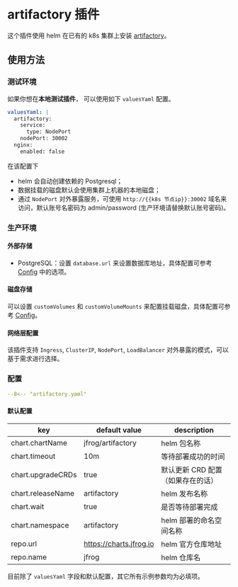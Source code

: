 # artifactory 插件

这个插件使用 helm 在已有的 k8s 集群上安装 [artifactory](https://jfrog.com/artifactory/)。

## 使用方法

### 测试环境

如果你想在**本地测试插件**， 可以使用如下 `valuesYaml` 配置。

```yaml
valuesYaml: |
  artifactory:
    service:
      type: NodePort
    nodePort: 30002
  nginx:
    enabled: false
```

在该配置下

- helm 会自动创建依赖的 Postgresql；
- 数据挂载的磁盘默认会使用集群上机器的本地磁盘；
- 通过 `NodePort` 对外暴露服务，可使用 `http://{{k8s 节点ip}}:30002` 域名来访问，默认账号名密码为 admin/password (生产环境请替换默认账号密码)。

### 生产环境

#### 外部存储

- PostgreSQL：设置  `database.url` 来设置数据库地址，具体配置可参考 [Config](https://www.jfrog.com/confluence/display/JFROG/Configuring+the+Database) 中的选项。

#### 磁盘存储

可以设置 `customVolumes` 和 `customVolumeMounts` 来配置挂载磁盘，具体配置可参考  [Config](https://www.jfrog.com/confluence/display/JFROG/Configuring+the+Filestore)。

#### 网络层配置

该插件支持 `Ingress`, `ClusterIP`, `NodePort`, `LoadBalancer` 对外暴露的模式，可以基于需求进行选择。

### 配置

```yaml
--8<-- "artifactory.yaml"
```

#### 默认配置

| key                | default value           | description                                        |
| ----               | ----                    | ----                                               |
| chart.chartName   | jfrog/artifactory       | helm 包名称                                        |
| chart.timeout      | 10m                     | 等待部署成功的时间                                 |
| chart.upgradeCRDs  | true                    | 默认更新 CRD 配置（如果存在的话）                  |
| chart.releaseName | artifactory             | helm 发布名称                                      |
| chart.wait         | true                    | 是否等待部署完成                                   |
| chart.namespace    | artifactory             | helm 部署的命名空间名称                            |
| repo.url           | https://charts.jfrog.io | helm 官方仓库地址                                  |
| repo.name          | jfrog                   | helm 仓库名                                        |

目前除了 `valuesYaml` 字段和默认配置，其它所有示例参数均为必填项。
